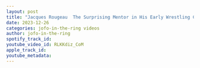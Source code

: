 ```yaml
---
layout: post
title: "Jacques Rougeau  The Surprising Mentor in His Early Wrestling Career"
date: 2023-12-26
categories: jofo-in-the-ring videos
author: jofo-in-the-ring
spotify_track_id: 
youtube_video_id: RLKKdiz_CoM
apple_track_id: 
youtube_metadata: 
---
```

